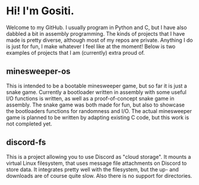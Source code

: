 # Hi! I'm Gositi.

Welcome to my GitHub.
I usually program in Python and C, but I have also dabbled a bit in assembly programming.
The kinds of projects that I have made is pretty diverse, although most of my repos are private.
Anything I do is just for fun, I make whatever I feel like at the moment!
Below is two examples of projects that I am (currently) extra proud of.

## minesweeper-os
This is intended to be a bootable minesweeper game, but so far it is just a snake game.
Currently a bootloader written in assembly with some useful I/O functions is written, as well as a proof-of-concept snake game in assembly.
The snake game was both made for fun, but also to showcase the bootloaders functions for randomness and I/O.
The actual minesweeper game is planned to be written by adapting existing C code, but this work is not completed yet.

## discord-fs
This is a project allowing you to use Discord as "cloud storage".
It mounts a virtual Linux filesystem, that uses message file attachments on Discord to store data.
It integrates pretty well with the filesystem, but the up- and downloads are of course quite slow.
Also there is no support for directories.
